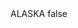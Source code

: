 <?xml version="1.0" encoding="UTF-8"?>
<CustomMetadata xmlns="http://soap.sforce.com/2006/04/metadata">
    <label>ALASKA</label>
    <protected>false</protected>
</CustomMetadata>
